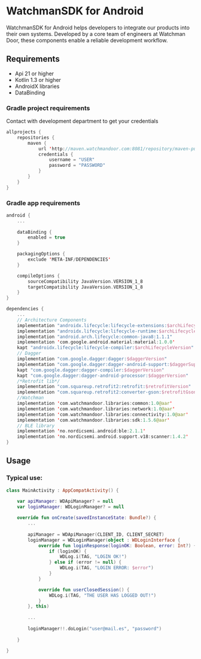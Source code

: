 # WatchmanSDK for Android
WatchmanSDK for Android helps developers to integrate our products into their own systems. Developed by a core team of engineers at Watchman Door, these components enable a reliable development workflow.

## Requirements
* Api 21 or higher
* Kotlin 1.3 or higher
* AndroidX libraries
* DataBinding

### Gradle project requirements
Contact with development department to get your credentials

```kotlin
allprojects {
    repositories {
        maven {
            url 'http://maven.watchmandoor.com:8081/repository/maven-public/'
            credentials {
                username = "USER"
                password = "PASSWORD"
            }
        }
    }
}
```
### Gradle app requirements

```kotlin
android {
    ...
    
    dataBinding {
        enabled = true
    }

    packagingOptions {
        exclude 'META-INF/DEPENDENCIES'
    }

    compileOptions {
        sourceCompatibility JavaVersion.VERSION_1_8
        targetCompatibility JavaVersion.VERSION_1_8
    }
}

dependencies {
    ...
    // Architecture Components
    implementation "androidx.lifecycle:lifecycle-extensions:$archLifecycleVersion"
    implementation "androidx.lifecycle:lifecycle-runtime:$archLifecycleVersion"
    implementation "android.arch.lifecycle:common-java8:1.1.1"
    implementation 'com.google.android.material:material:1.0.0'
    kapt "androidx.lifecycle:lifecycle-compiler:$archLifecycleVersion"
    // Dagger
    implementation "com.google.dagger:dagger:$daggerVersion"
    implementation "com.google.dagger:dagger-android-support:$daggerSupportVersion"
    kapt "com.google.dagger:dagger-compiler:$daggerVersion"
    kapt "com.google.dagger:dagger-android-processor:$daggerVersion"
    /*Retrofit lib*/
    implementation "com.squareup.retrofit2:retrofit:$retrofitVersion"
    implementation "com.squareup.retrofit2:converter-gson:$retrofitGsonVersion"
    //Watchman
    implementation 'com.watchmandoor.libraries:common:1.0@aar'
    implementation 'com.watchmandoor.libraries:network:1.0@aar'
    implementation 'com.watchmandoor.libraries:connectivity:1.0@aar'
    implementation 'com.watchmandoor.libraries:sdk:1.5.6@aar'
    // BLE library
    implementation 'no.nordicsemi.android:ble:2.1.1'
    implementation 'no.nordicsemi.android.support.v18:scanner:1.4.2'
}
```

## Usage
### Typical use: 

```kotlin
class MainActivity : AppCompatActivity() {

    var apiManager: WDApiManager? = null
    var loginManager: WDLoginManager? = null
    
    override fun onCreate(savedInstanceState: Bundle?) {
        ...
        
        apiManager = WDApiManager(CLIENT_ID, CLIENT_SECRET)
        loginManager = WDLoginManager(object : WDLoginInterface {
            override fun loginResponse(loginOK: Boolean, error: Int?) {
                if (loginOK) {
                    WDLog.i(TAG, "LOGIN OK!")
                } else if (error != null) {
                    WDLog.i(TAG, "LOGIN ERROR: $error")
                }
            }

            override fun userClosedSession() {
                WDLog.i(TAG, "THE USER HAS LOGGED OUT!")
            }
        }, this)
        
        ...
        
        loginManager!!.doLogin("user@mail.es", "password")
        
    }
    
}
```
